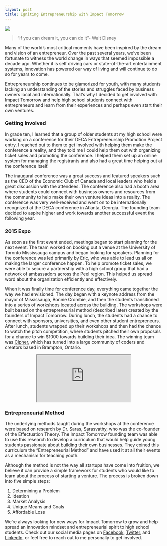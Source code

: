 ```yaml
---
layout: post
title: Igniting Entrepreneurship with Impact Tomorrow
---
```

![](https://media.licdn.com/mpr/mpr/AAEAAQAAAAAAAANjAAAAJGU0MjcyZDdhLTQ3ZWUtNDlmMi1hOWIxLTgzZWI0MjM4MWFkZQ.jpg)

  > “If you can dream it, you can do it”- Walt Disney

Many of the world’s most critical moments have been inspired by the dream and vision of an entrepreneur. Over the past several years, we’ve been fortunate to witness the world change in ways that seemed impossible a decade ago. Whether it is self driving cars or state-of-the-art entertainment systems, innovation has powered our way of living and will continue to do so for years to come. 

Entrepreneurship continues to be glamorized for youth, with many students lacking an understanding of the stories and struggles faced by business owners local and internationally. That’s why I decided to get involved with Impact Tomorrow and help high school students connect with entrepreneurs and learn from their experiences and perhaps even start their own ventures.


<!--excerpt-->

### Getting Involved
In grade ten, I learned that a group of older students at my high school were working on a conference for their DECA Entrepreneurship Promotion Project entry. I reached out to them to get involved with helping them make the conference a reality, and they told me I could help them out with organizing ticket sales and promoting the conference. I helped them set up an online system for managing the registrants and also had a great time helping out at the conference itself. 

The inaugural conference was a great success and featured speakers such as the CEO of the Economic Club of Canada and local leaders who held a great discussion with the attendees. The conference also had a booth area where students could connect with business owners and resources from the community to help make their own venture ideas into a reality. The conference was very well-received and went on to be internationally recognized at the DECA conference in Atlanta, Georgia. The founding team decided to aspire higher and work towards another successful event the following year.

### 2015 Expo
As soon as the first event ended, meetings began to start planning for the next event. The team worked on booking out a venue at the University of Toronto Mississauga campus and began looking for speakers. Planning for the conference was led primarily by Eric, who was able to lead us all on making the larger conference happen. To help promote ticket sales, we were able to secure a partnership with a high school group that had a network of ambassadors across the Peel region. This helped us spread word about the organization efficiently and effectively.

When it was finally time for conference day, everything came together the way we had envisioned. The day began with a keynote address from the mayor of Mississauga, Bonnie Crombie, and then the students transitioned into a series of workshops located across the building. The workshops were built based on the entrepreneurial method (described later) created by the founders of Impact Tomorrow. During lunch, the students had a chance to connect with sponsors, universities, and even other student entrepreneurs. After lunch, students wrapped up their workshops and then had the chance to watch the pitch competition, where students pitched their own proposals for a chance to win $1000 towards building their idea. The winning team was [Cipher](http://projectcipher.io/), which has turned into a large community of coders and creators based in Brampton, Ontario.

<center>
<iframe src="https://www.youtube.com/embed/H2VYj7JgTXA?color=white&theme=light"></iframe>
</center>

### Entrepreneurial Method
The underlying methods taught during the workshops at the conference were based on research by Dr. Saras, Sarasvathy, who was the co-founder of the Effectuation Theory. The Impact Tomorrow founding team was able to use this research to develop a curriculum that would help guide young students passionate about building their own businesses. They coined this curriculum the “Entrepreneurial Method” and have used it at all their events as a mechanism for teaching youth. 

Although the method is not the way all startups have come into fruition, we believe it can provide a simple framework for students who would like to learn about the process of starting a venture. The process is broken down into five simple steps:
1. Determining a Problem
2. Ideation
3. Market Analysis
4. Unique Means and Goals
5. Affordable Loss


We’re always looking for new ways for Impact Tomorrow to grow and help spread an innovation mindset and entrepreneurial spirit to high school students. Check out our social media pages on [Facebook](https://www.facebook.com/impacttomorrow), [Twitter](https://twitter.com/impacttomorrow), and [LinkedIn](https://www.linkedin.com/company/impact-tomorrow), or feel free to reach out to me personally to get involved.

